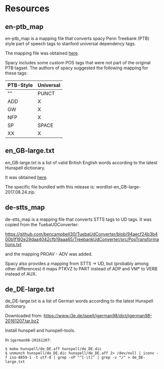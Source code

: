 # Resources

## en-ptb_map

en-ptb_map is a mapping file that converts spacy Penn Treebank (PTB) style part of speech tags to stanford universal dependency tags.  

The mapping file was obtained [here](http://universaldependencies.org/tagset-conversion/en-penn-uposf.html).  

Spacy includes some custom POS tags that were not part of the original PTB tagset. The authors of spacy suggested the following mapping for these tags:

| PTB-Style | Universal
|-----------|--------
| ""        | PUNCT
| ADD       | X
| GW        | X
| NFP       | X
| SP        | SPACE
| XX        | X

## en_GB-large.txt 

en_GB-large.txt is a list of valid British English words according to the latest Hunspell dictionary.  

It was obtained [here](https://sourceforge.net/projects/wordlist/files/speller/2017.08.24/). 

The specific file bundled with this release is: wordlist-en_GB-large-2017.08.24.zip.

## de-stts_map

de-stts_map is a mapping file that converts STTS tags to UD tags. It was copied from the TuebaUDConverter:

https://github.com/bencampbell30/TuebaUdConverter/blob/94aecf24b3b400b1f192e29daa4042cfb19aaa65/TreebankUdConverter/src/PosTransformations.txt

and the mapping PROAV - ADV was added.

Spacy also provides a mapping from STTS -> UD, but (probably among other differences) it maps PTKVZ to PART instead of ADP and VM* to VERB instead of AUX.

## de_DE-large.txt

de_DE-large.txt is a list of German words according to the latest Hunspell dictionary.

Downloaded from: https://www.j3e.de/ispell/igerman98/dict/igerman98-20161207.tar.bz2

Install hunspell and hunspell-tools.

In `igerman98-20161207`:

```
$ make hunspell/de_DE.aff hunspell/de_DE.dic
$ unmunch hunspell/de_DE.dic hunspell/de_DE.aff 2> /dev/null | iconv -f iso-8859-1 -t utf-8 | grep -vP "^[-\t]" | grep -v "/" > de_DE-large.txt
```

